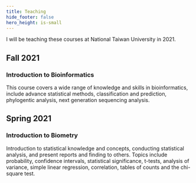```yaml
---
title: Teaching
hide_footer: false
hero_height: is-small
---
```


I will be teaching these courses at National Taiwan University in 2021.

## Fall 2021
### Introduction to Bioinformatics
This course covers a wide range of knowledge and skills in bioinformatics, include advance statistical methods, classification and prediction, phylogentic analysis, next generation sequencing analysis. 


## Spring 2021
### Introduction to Biometry
Introduction to statistical knowledge and concepts, conducting statistical analysis, and present reports and finding to others. Topics include probability, confidence intervals, statistical significance, t-tests, analysis of variance, simple linear regression, correlation, tables of counts and the chi-square test.
